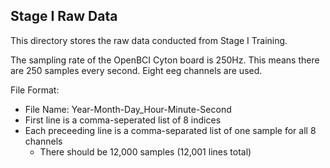## Stage I Raw Data
This directory stores the raw data conducted from Stage I Training.

The sampling rate of the OpenBCI Cyton board is 250Hz. This means there are 250 samples every second. Eight eeg channels are used.

File Format:
* File Name: Year-Month-Day_Hour-Minute-Second
* First line is a comma-seperated list of 8 indices
* Each preceeding line is a comma-separated list of one sample for all 8 channels
    - There should be 12,000 samples (12,001 lines total)